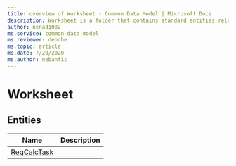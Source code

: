 ```yaml
---
title: overview of Worksheet - Common Data Model | Microsoft Docs
description: Worksheet is a folder that contains standard entities related to the Common Data Model.
author: nenad1002
ms.service: common-data-model
ms.reviewer: deonhe
ms.topic: article
ms.date: 7/20/2020
ms.author: nebanfic
---
```


# Worksheet


## Entities

|Name|Description|
|---|---|
|[ReqCalcTask](ReqCalcTask.md)||
